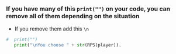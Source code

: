 ### If you have many of this `print("")` on your code, you can remove all of them depending on the situation

- If you remove them add this `\n`

```python
#  print("")
   print("\nYou choose " + str(RPS(player)).
```

